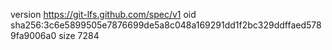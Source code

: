 version https://git-lfs.github.com/spec/v1
oid sha256:3c6e5899505e7876699de5a8c048a169291dd1f2bc329ddffaed5789fa9006a0
size 7284
